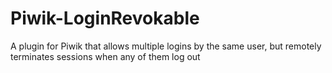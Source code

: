 # Piwik-LoginRevokable
A plugin for Piwik that allows multiple logins by the same user, but remotely terminates sessions when any of them log out
